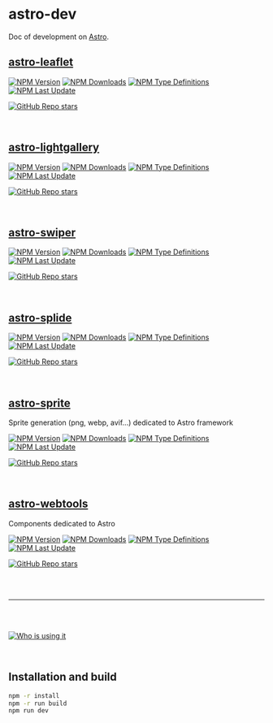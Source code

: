 # astro-dev

Doc of development on [Astro](https://astro.build).



## [astro-leaflet](https://pascal-brand38.github.io/astro-dev/packages/astro-leaflet/)

[![NPM Version](https://img.shields.io/npm/v/astro-leaflet.svg)](https://npmjs.com/package/astro-leaflet)
[![NPM Downloads](https://img.shields.io/npm/dm/astro-leaflet.svg)](https://npmjs.com/package/astro-leaflet)
[![NPM Type Definitions](https://img.shields.io/npm/types/astro-leaflet)](https://npmjs.com/package/astro-leaflet)
[![NPM Last Update](https://img.shields.io/npm/last-update/astro-leaflet)](https://npmjs.com/package/astro-leaflet)

[![GitHub Repo stars](https://img.shields.io/github/stars/pascal-brand38/astro-leaflet)](https://github.com/pascal-brand38/astro-leaflet)


<br>

## [astro-lightgallery](https://pascal-brand38.github.io/astro-dev/packages/astro-lightgallery/)

[![NPM Version](https://img.shields.io/npm/v/astro-lightgallery.svg)](https://npmjs.com/package/astro-lightgallery)
[![NPM Downloads](https://img.shields.io/npm/dm/astro-lightgallery.svg)](https://npmjs.com/package/astro-lightgallery)
[![NPM Type Definitions](https://img.shields.io/npm/types/astro-lightgallery)](https://npmjs.com/package/astro-lightgallery)
[![NPM Last Update](https://img.shields.io/npm/last-update/astro-lightgallery)](https://npmjs.com/package/astro-lightgallery)

[![GitHub Repo stars](https://img.shields.io/github/stars/pascal-brand38/astro-lightgallery)](https://github.com/pascal-brand38/astro-lightgallery)


<br>

## [astro-swiper](https://pascal-brand38.github.io/astro-dev/packages/astro-swiper/)

[![NPM Version](https://img.shields.io/npm/v/astro-swiper.svg)](https://npmjs.com/package/astro-swiper)
[![NPM Downloads](https://img.shields.io/npm/dm/astro-swiper.svg)](https://npmjs.com/package/astro-swiper)
[![NPM Type Definitions](https://img.shields.io/npm/types/astro-swiper)](https://npmjs.com/package/astro-swiper)
[![NPM Last Update](https://img.shields.io/npm/last-update/astro-swiper)](https://npmjs.com/package/astro-swiper)

[![GitHub Repo stars](https://img.shields.io/github/stars/pascal-brand38/astro-swiper)](https://github.com/pascal-brand38/astro-swiper)


<br>

## [astro-splide](https://pascal-brand38.github.io/astro-dev/packages/astro-splide/)

[![NPM Version](https://img.shields.io/npm/v/astro-splide.svg)](https://npmjs.com/package/astro-splide)
[![NPM Downloads](https://img.shields.io/npm/dm/astro-splide.svg)](https://npmjs.com/package/astro-splide)
[![NPM Type Definitions](https://img.shields.io/npm/types/astro-splide)](https://npmjs.com/package/astro-splide)
[![NPM Last Update](https://img.shields.io/npm/last-update/astro-splide)](https://npmjs.com/package/astro-splide)

[![GitHub Repo stars](https://img.shields.io/github/stars/pascal-brand38/astro-splide)](https://github.com/pascal-brand38/astro-splide)


<br>


## [astro-sprite](https://github.com/pascal-brand38/astro-sprite#readme)
Sprite generation (png, webp, avif...) dedicated to Astro framework

[![NPM Version](https://img.shields.io/npm/v/astro-sprite.svg)](https://npmjs.com/package/astro-sprite)
[![NPM Downloads](https://img.shields.io/npm/dm/astro-sprite.svg)](https://npmjs.com/package/astro-sprite)
[![NPM Type Definitions](https://img.shields.io/npm/types/astro-sprite)](https://npmjs.com/package/astro-sprite)
[![NPM Last Update](https://img.shields.io/npm/last-update/astro-sprite)](https://npmjs.com/package/astro-sprite)

[![GitHub Repo stars](https://img.shields.io/github/stars/pascal-brand38/astro-sprite)](https://github.com/pascal-brand38/astro-sprite)



<br>

## [astro-webtools](https://pascal-brand38.github.io/astro-dev/packages/astro-webtools)
Components dedicated to Astro

[![NPM Version](https://img.shields.io/npm/v/astro-webtools.svg)](https://npmjs.com/package/astro-webtools)
[![NPM Downloads](https://img.shields.io/npm/dm/astro-webtools.svg)](https://npmjs.com/package/astro-webtools)
[![NPM Type Definitions](https://img.shields.io/npm/types/astro-webtools)](https://npmjs.com/package/astro-webtools)
[![NPM Last Update](https://img.shields.io/npm/last-update/astro-webtools)](https://npmjs.com/package/astro-webtools)

[![GitHub Repo stars](https://img.shields.io/github/stars/pascal-brand38/astro-sprite)](https://github.com/pascal-brand38/astro-webtools)


<br>
<br>

___________________________

<br>
<br>

[![Who is using it](https://img.shields.io/badge/Who%20is%20using%20it-Green)](https://github.com/search?q=%28%22astro-swiper%22+OR+%22astro-splide%22+OR+%22astro-lightgallery%22+OR+%22astro-leaflet%22+OR+%22astro-sprite%22+OR+%22astro-webtools%22%29+path%3Apackage.json+NOT+owner%3Apascal-brand38+&type=code)

<br>

## Installation and build

```bash
npm -r install
npm -r run build
npm run dev
```
